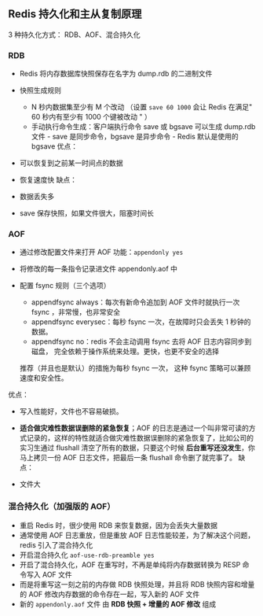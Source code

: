 ## Redis 持久化和主从复制原理

3 种持久化方式： RDB、AOF、混合持久化

### RDB

- Redis 将内存数据库快照保存在名字为 dump.rdb 的二进制文件
- 快照生成规则

  - N 秒内数据集至少有 M 个改动 （设置 `save 60 1000` 会让 Redis 在满足" 60 秒内有至少有 1000 个键被改动 " ）
  - 手动执行命令生成：客户端执行命令 save 或 bgsave 可以生成 dump.rdb 文件 - save 是同步命令，bgsave 是异步命令 - Redis 默认是使用的 bgsave
    优点：

- 可以恢复到之前某一时间点的数据
- 恢复速度快
  缺点：

- 数据丢失多
- save 保存快照，如果文件很大，阻塞时间长

### AOF

- 通过修改配置文件来打开 AOF 功能：`appendonly yes`

- 将修改的每一条指令记录进文件 appendonly.aof 中

- 配置 fsync 规则（三个选项）

  - appendfsync always：每次有新命令追加到 AOF 文件时就执行一次 fsync ，非常慢，也非常安全
  - appendfsync everysec：每秒 fsync 一次，在故障时只会丢失 1 秒钟的数据。
  - appendfsync no：redis 不会主动调用 fsync 去将 AOF 日志内容同步到磁盘， 完全依赖于操作系统来处理。更快，也更不安全的选择

  推荐（并且也是默认）的措施为每秒 fsync 一次， 这种 fsync 策略可以兼顾速度和安全性。

优点：

- 写入性能好，文件也不容易破损。
- **适合做灾难性数据误删除的紧急恢复**；AOF 的日志是通过一个叫非常可读的方式记录的，这样的特性就适合做灾难性数据误删除的紧急恢复了，比如公司的实习生通过 flushall 清空了所有的数据，只要这个时候 **后台重写还没发生**，你马上拷贝一份 AOF 日志文件，把最后一条 flushall 命令删了就完事了。
  缺点：

- 文件大

### 混合持久化（加强版的 AOF）

- 重启 Redis 时，很少使用 RDB 来恢复数据，因为会丢失大量数据
- 通常使用 AOF 日志重放，但是重放 AOF 日志性能较差，为了解决这个问题，redis 引入了混合持久化
- 开启混合持久化 `aof-use-rdb-preamble yes`
- 开启了混合持久化，AOF 在重写时，不再是单纯将内存数据转换为 RESP 命令写入 AOF 文件
- 而是将重写这一刻之前的内存做 RDB 快照处理，并且将 RDB 快照内容和增量的 AOF 修改内存数据的命令存在一起，写入新的 AOF 文件
- 新的 `appendonly.aof` 文件 由 **RDB 快照 + 增量的 AOF 修改** 组成
